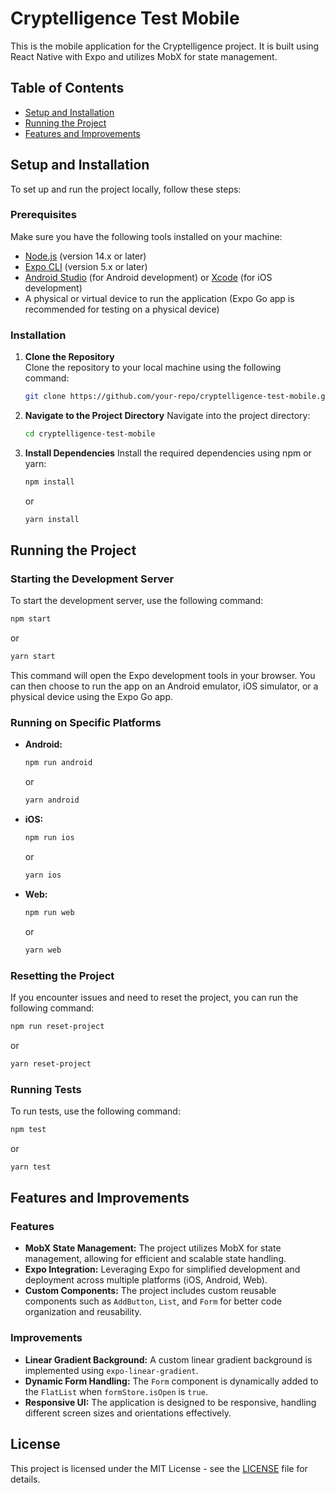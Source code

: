 # Cryptelligence Test Mobile

This is the mobile application for the Cryptelligence project. It is built using React Native with Expo and utilizes MobX for state management.

## Table of Contents

- [Setup and Installation](#setup-and-installation)
- [Running the Project](#running-the-project)
- [Features and Improvements](#features-and-improvements)

## Setup and Installation

To set up and run the project locally, follow these steps:

### Prerequisites

Make sure you have the following tools installed on your machine:

- [Node.js](https://nodejs.org/) (version 14.x or later)
- [Expo CLI](https://docs.expo.dev/get-started/installation/) (version 5.x or later)
- [Android Studio](https://developer.android.com/studio) (for Android development) or [Xcode](https://developer.apple.com/xcode/) (for iOS development)
- A physical or virtual device to run the application (Expo Go app is recommended for testing on a physical device)

### Installation

1. **Clone the Repository**  
   Clone the repository to your local machine using the following command:

   ```bash
   git clone https://github.com/your-repo/cryptelligence-test-mobile.git
   ```

2. **Navigate to the Project Directory**
   Navigate into the project directory:

   ```bash
   cd cryptelligence-test-mobile
   ```

3. **Install Dependencies**
   Install the required dependencies using npm or yarn:
   ```bash
   npm install
   ```
   or
   ```bash
   yarn install
   ```

## Running the Project

### Starting the Development Server

To start the development server, use the following command:

```bash
npm start
```

or

```bash
yarn start
```

This command will open the Expo development tools in your browser. You can then choose to run the app on an Android emulator, iOS simulator, or a physical device using the Expo Go app.

### Running on Specific Platforms

- **Android:**

  ```bash
  npm run android
  ```

  or

  ```bash
  yarn android
  ```

- **iOS:**

  ```bash
  npm run ios
  ```

  or

  ```bash
  yarn ios
  ```

- **Web:**
  ```bash
  npm run web
  ```
  or
  ```bash
  yarn web
  ```

### Resetting the Project

If you encounter issues and need to reset the project, you can run the following command:

```bash
npm run reset-project
```

or

```bash
yarn reset-project
```

### Running Tests

To run tests, use the following command:

```bash
npm test
```

or

```bash
yarn test
```

## Features and Improvements

### Features

- **MobX State Management:** The project utilizes MobX for state management, allowing for efficient and scalable state handling.
- **Expo Integration:** Leveraging Expo for simplified development and deployment across multiple platforms (iOS, Android, Web).
- **Custom Components:** The project includes custom reusable components such as `AddButton`, `List`, and `Form` for better code organization and reusability.

### Improvements

- **Linear Gradient Background:** A custom linear gradient background is implemented using `expo-linear-gradient`.
- **Dynamic Form Handling:** The `Form` component is dynamically added to the `FlatList` when `formStore.isOpen` is `true`.
- **Responsive UI:** The application is designed to be responsive, handling different screen sizes and orientations effectively.

## License

This project is licensed under the MIT License - see the [LICENSE](LICENSE) file for details.
